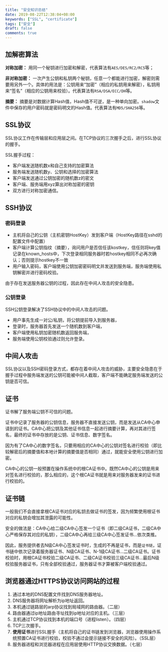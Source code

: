 ```yaml
---
title: "安全知识总结"
date: 2019-08-22T12:38:04+08:00
keywords: ["SSL", "certificate"]
tags: ["安全"]
draft: false
comments: true
---
```

## 加解密算法

**对称加密：** 用同一个秘钥进行加密和解密，代表算法有`AES/DES/RC2/RC5`等；

**非对称加密：** 一次产生公钥和私钥两个秘钥，任意一个都能进行加密，解密则需要用另外一个。具体的用法是：公钥用来“加密”（相应的私钥用来解密），私钥用来“签名”（相应的公钥用来校验）。代表算法有`RSA/DSA/ECC/DH`等。

**摘要：** 摘要是对数据计算Hash值，Hash值不可逆，是一种单向加密。`shadow`文件中保存的用户密码就是密码明文的Hash值。代表算法有`MD5/SHA256`等。

## SSL协议
SSL协议工作在传输层和应用层之间。在TCP协议的三次握手之后，进行SSL协议的握手。

SSL握手过程：
* 客户端发送随机数x和自己支持的加密算法
* 服务端发送随机数y、公钥和选择的加密算法
* 客户端发送通过公钥加密的随机数z的密文
* 客户端、服务端用xyz算出对称加密的密钥
* 双方进行对称加密通信。

## SSH协议
### 密码登录
* 主机将自己的公钥（主机密钥HostKey）发到客户端（HostKey路径在sshd的配置文件中配置）
* 客户端计算公钥指纹（摘要），询问用户是否信任该kostkey，信任则将key值记录在known_hosts中，下次登录相同服务器时若hostkey相同不必再次确认；否则提示hostkey不一致
* 用户输入密码，客户端使用公钥加密密码明文并发送到服务端，服务端使用私钥解密并进行密码校验。

由于存在发送服务器公钥的过程，因此存在中间人攻击的安全隐患。

### 公钥登录
SSH公钥登录解决了SSH协议中的中间人攻击的问题。
* 用户事先生成一对公/私钥，将公钥提前导入到服务器，
* 登录时，服务器首先发送一个随机数到客户端，
* 客户端使用私钥加密随机数返回服务端，
* 服务端使用公钥校验通过则允许登录。

## 中间人攻击
SSL协议以及SSH密码登录方式，都存在着中间人攻击的威胁，主要安全隐患在于握手过程中服务端发送的公钥可能被中间人截取，客户端不能确定服务端发送的公钥是否可信。

## 证书
证书解了服务端公钥不可信的问题。

证书中记录了服务器的公钥信息，服务器不直接发送公钥，而是发送从CA中心申请到的证书。CA中心把公钥及其他证书信息一起进行摘要计算，再对其进行签名，最终的证书中存放的是公钥、证书信息、数字签名。

因为有了CA中心的数字签名，只要用相应的CA中心的公钥对签名进行校验（即比较解密后的摘要值和本地计算的摘要值是否相同）通过，就能安全使用公钥进行加密。

CA中心的公钥一般预置在操作系统中的根CA证书中。既然CA中心的公钥是用来对签名进行校验的，那么相应的，这个根CA证书就是用来对服务器发来的证书进行校验的。

## 证书链
一般我们不会直接拿根CA证书对应的私钥去做证书的签发，因为频繁使用根证书对应的私钥会增加其泄露的可能性。

安全的做法是：CA中心给二级CA中心签发一个证书（即二级CA证书，二级CA中心严格保存其对应的私钥），二级CA中心再给三级CA中心签发证书...依次类推。

因此，服务提供者去N级CA中心签发证书时，生成的不再是证书，而是`证书链`，证书链中依次记录着服务器证书、N级CA证书、N-1级CA证书...二级CA证书。证书校验时，用根CA证书校验二级CA证书、二级CA证书校验三级CA证书...最后N级校验服务器证书，只有全部校验通过，服务器证书才算被客户端校验通过。

## 浏览器通过HTTPS协议访问网站的过程
1. 通过本地的DNS配置文件找到DNS服务器地址。
2. DNS服务器将网址解析为ip地址返回。
3. 本机通过链路层的arp协议找到局域网的路由器。（二层）
4. 路由器通过ip地址路由寻址找到ip地址对应的主机。（三层）
5. 主机通过TCP协议找到本机的端口号（进程listen）。（四层）
6. TCP三次握手。
7. **使用证书**进行SSL握手（主机将自己的证书链发到浏览器，浏览器使用操作系统预置CA证书进行校验，校验不通过会提示链接不安全的风险）。（SSL层）
8. 服务器进程和浏览器进程在应用层使用HTTP协议交换数据。（七层）
 

